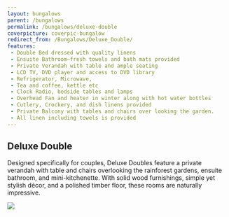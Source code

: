 ```yaml
---
layout: bungalows
parent: /bungalows
permalink: /bungalows/deluxe-double
coverpicture: coverpic-bungalow
redirect_from: /Bungalows/Deluxe_Double/
features:
 - Double Bed dressed with quality linens
 - Ensuite Bathroom—fresh towels and bath mats provided
 - Private Verandah with table and ample seating
 - LCD TV, DVD player and access to DVD library
 - Refrigerator, Microwave, 
 - Tea and coffee, kettle etc
 - Clock Radio, bedside tables and lamps
 - Overhead Fan and heater in winter along with hot water bottles
 - Cutlery, Crockery, and dish linens provided
 - Private Balcony with tables and chairs over looking the garden.
 - All linen including towels is provided
---
```



## Deluxe Double
Designed specifically for couples, Deluxe Doubles feature a private verandah with table and chairs overlooking the rainforest gardens, ensuite bathroom, and mini-kitchenette. With solid wood furnishings, simple yet stylish décor, and a polished timber floor, these rooms are naturally impressive.

<img class="col-lg-4 img-responsive" src="/img/bungalows/deluxedouble.jpg">

